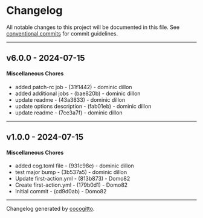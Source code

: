 # Changelog
All notable changes to this project will be documented in this file. See [conventional commits](https://www.conventionalcommits.org/) for commit guidelines.

- - -
## v6.0.0 - 2024-07-15
#### Miscellaneous Chores
- added patch-rc job - (31f1442) - dominic dillon
- added additional jobs - (bae820b) - dominic dillon
- update readme - (43a3833) - dominic dillon
- update options description - (fab01eb) - dominic dillon
- update readme - (7ce3a7f) - dominic dillon

- - -

## v1.0.0 - 2024-07-15
#### Miscellaneous Chores
- added cog.toml file - (931c98e) - dominic dillon
- test major bump - (3b537a5) - dominic dillon
- Update first-action.yml - (813b873) - Domo82
- Create first-action.yml - (179b0d1) - Domo82
- Initial commit - (cd9d0ab) - Domo82

- - -

Changelog generated by [cocogitto](https://github.com/cocogitto/cocogitto).